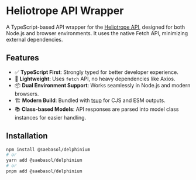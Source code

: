 # Heliotrope API Wrapper

A TypeScript-based API wrapper for the [Heliotrope API](https://heliotrope.saebasol.org/docs), designed for both Node.js and browser environments. It uses the native Fetch API, minimizing external dependencies.

## Features

- ✅ **TypeScript First**: Strongly typed for better developer experience.
- 🚀 **Lightweight**: Uses `fetch` API, no heavy dependencies like Axios.
- 📦 **Dual Environment Support**: Works seamlessly in Node.js and modern browsers.
- 🏗️ **Modern Build**: Bundled with [tsup](https://tsup.egoist.dev/) for CJS and ESM outputs.
- 📚 **Class-based Models**: API responses are parsed into model class instances for easier handling.

## Installation

```bash
npm install @saebasol/delphinium
# or
yarn add @saebasol/delphinium
# or
pnpm add @saebasol/delphinium
```
